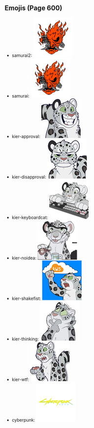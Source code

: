 
## Emojis (Page 600)

* samurai2: ![samurai2](output/samurai2.png)
* samurai: ![samurai](output/samurai.png)
* kier-approval: ![kier-approval](output/kier-approval.png)
* kier-disapproval: ![kier-disapproval](output/kier-disapproval.png)
* kier-keyboardcat: ![kier-keyboardcat](output/kier-keyboardcat.gif)
* kier-noidea: ![kier-noidea](output/kier-noidea.png)
* kier-shakefist: ![kier-shakefist](output/kier-shakefist.png)
* kier-thinking: ![kier-thinking](output/kier-thinking.png)
* kier-wtf: ![kier-wtf](output/kier-wtf.png)
* cyberpunk: ![cyberpunk](output/cyberpunk.png)
